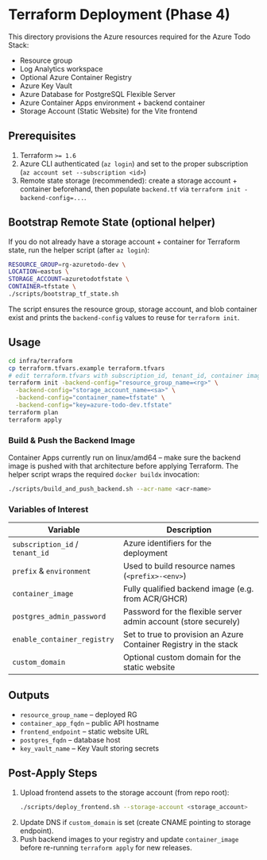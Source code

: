 # Terraform Deployment (Phase 4)

This directory provisions the Azure resources required for the Azure Todo Stack:

- Resource group
- Log Analytics workspace
- Optional Azure Container Registry
- Azure Key Vault
- Azure Database for PostgreSQL Flexible Server
- Azure Container Apps environment + backend container
- Storage Account (Static Website) for the Vite frontend

## Prerequisites

1. Terraform `>= 1.6`
2. Azure CLI authenticated (`az login`) and set to the proper subscription (`az account set --subscription <id>`)
3. Remote state storage (recommended): create a storage account + container beforehand, then populate `backend.tf` via `terraform init -backend-config=...`.

## Bootstrap Remote State (optional helper)

If you do not already have a storage account + container for Terraform state, run the helper script (after `az login`):

```bash
RESOURCE_GROUP=rg-azuretodo-dev \
LOCATION=eastus \
STORAGE_ACCOUNT=azuretodotfstate \
CONTAINER=tfstate \
./scripts/bootstrap_tf_state.sh
```

The script ensures the resource group, storage account, and blob container exist and prints the `backend-config` values to reuse for `terraform init`.

## Usage

```bash
cd infra/terraform
cp terraform.tfvars.example terraform.tfvars
# edit terraform.tfvars with subscription_id, tenant_id, container image, secrets, etc.
terraform init -backend-config="resource_group_name=<rg>" \
  -backend-config="storage_account_name=<sa>" \
  -backend-config="container_name=tfstate" \
  -backend-config="key=azure-todo-dev.tfstate"
terraform plan
terraform apply
```

### Build & Push the Backend Image

Container Apps currently run on linux/amd64 – make sure the backend image is pushed with that architecture before applying Terraform. The helper script wraps the required `docker buildx` invocation:

```bash
./scripts/build_and_push_backend.sh --acr-name <acr-name>
```

### Variables of Interest

| Variable | Description |
| --- | --- |
| `subscription_id` / `tenant_id` | Azure identifiers for the deployment |
| `prefix` & `environment` | Used to build resource names (`<prefix>-<env>`) |
| `container_image` | Fully qualified backend image (e.g. from ACR/GHCR) |
| `postgres_admin_password` | Password for the flexible server admin account (store securely) |
| `enable_container_registry` | Set to true to provision an Azure Container Registry in the stack |
| `custom_domain` | Optional custom domain for the static website |

## Outputs

- `resource_group_name` – deployed RG
- `container_app_fqdn` – public API hostname
- `frontend_endpoint` – static website URL
- `postgres_fqdn` – database host
- `key_vault_name` – Key Vault storing secrets

## Post-Apply Steps

1. Upload frontend assets to the storage account (from repo root):
   ```bash
   ./scripts/deploy_frontend.sh --storage-account <storage_account>
   ```
2. Update DNS if `custom_domain` is set (create CNAME pointing to storage endpoint).
3. Push backend images to your registry and update `container_image` before re-running `terraform apply` for new releases.
